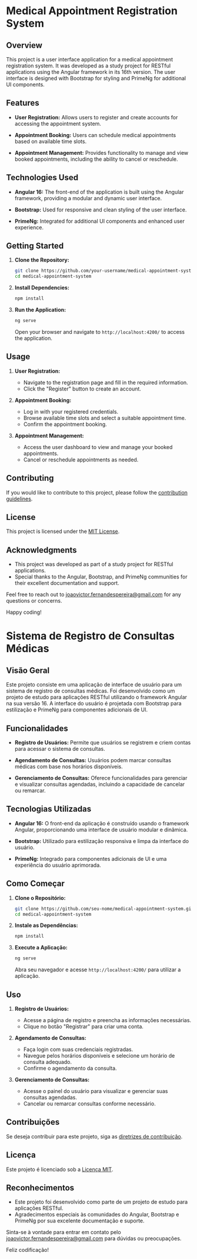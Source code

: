 # Medical Appointment Registration System

## Overview

This project is a user interface application for a medical appointment registration system. It was developed as a study project for RESTful applications using the Angular framework in its 16th version. The user interface is designed with Bootstrap for styling and PrimeNg for additional UI components.

## Features

- **User Registration:** Allows users to register and create accounts for accessing the appointment system.

- **Appointment Booking:** Users can schedule medical appointments based on available time slots.

- **Appointment Management:** Provides functionality to manage and view booked appointments, including the ability to cancel or reschedule.

## Technologies Used

- **Angular 16:** The front-end of the application is built using the Angular framework, providing a modular and dynamic user interface.

- **Bootstrap:** Used for responsive and clean styling of the user interface.

- **PrimeNg:** Integrated for additional UI components and enhanced user experience.

## Getting Started

1. **Clone the Repository:**
   ```bash
   git clone https://github.com/your-username/medical-appointment-system.git
   cd medical-appointment-system
   ```

2. **Install Dependencies:**
   ```bash
   npm install
   ```

3. **Run the Application:**
   ```bash
   ng serve
   ```
   Open your browser and navigate to `http://localhost:4200/` to access the application.

## Usage

1. **User Registration:**
   - Navigate to the registration page and fill in the required information.
   - Click the "Register" button to create an account.

2. **Appointment Booking:**
   - Log in with your registered credentials.
   - Browse available time slots and select a suitable appointment time.
   - Confirm the appointment booking.

3. **Appointment Management:**
   - Access the user dashboard to view and manage your booked appointments.
   - Cancel or reschedule appointments as needed.

## Contributing

If you would like to contribute to this project, please follow the [contribution guidelines](CONTRIBUTING.md).

## License

This project is licensed under the [MIT License](LICENSE).

## Acknowledgments

- This project was developed as part of a study project for RESTful applications.
- Special thanks to the Angular, Bootstrap, and PrimeNg communities for their excellent documentation and support.

Feel free to reach out to [joaovictor.fernandespereira@gmail.com](mailto:joaovictor.fernandespereira@gmail.com) for any questions or concerns.

Happy coding!

# Sistema de Registro de Consultas Médicas

## Visão Geral

Este projeto consiste em uma aplicação de interface de usuário para um sistema de registro de consultas médicas. Foi desenvolvido como um projeto de estudo para aplicações RESTful utilizando o framework Angular na sua versão 16. A interface do usuário é projetada com Bootstrap para estilização e PrimeNg para componentes adicionais de UI.

## Funcionalidades

- **Registro de Usuários:** Permite que usuários se registrem e criem contas para acessar o sistema de consultas.

- **Agendamento de Consultas:** Usuários podem marcar consultas médicas com base nos horários disponíveis.

- **Gerenciamento de Consultas:** Oferece funcionalidades para gerenciar e visualizar consultas agendadas, incluindo a capacidade de cancelar ou remarcar.

## Tecnologias Utilizadas

- **Angular 16:** O front-end da aplicação é construído usando o framework Angular, proporcionando uma interface de usuário modular e dinâmica.

- **Bootstrap:** Utilizado para estilização responsiva e limpa da interface do usuário.

- **PrimeNg:** Integrado para componentes adicionais de UI e uma experiência do usuário aprimorada.

## Como Começar

1. **Clone o Repositório:**
   ```bash
   git clone https://github.com/seu-nome/medical-appointment-system.git
   cd medical-appointment-system
   ```

2. **Instale as Dependências:**
   ```bash
   npm install
   ```

3. **Execute a Aplicação:**
   ```bash
   ng serve
   ```
   Abra seu navegador e acesse `http://localhost:4200/` para utilizar a aplicação.

## Uso

1. **Registro de Usuários:**
   - Acesse a página de registro e preencha as informações necessárias.
   - Clique no botão "Registrar" para criar uma conta.

2. **Agendamento de Consultas:**
   - Faça login com suas credenciais registradas.
   - Navegue pelos horários disponíveis e selecione um horário de consulta adequado.
   - Confirme o agendamento da consulta.

3. **Gerenciamento de Consultas:**
   - Acesse o painel do usuário para visualizar e gerenciar suas consultas agendadas.
   - Cancelar ou remarcar consultas conforme necessário.

## Contribuições

Se deseja contribuir para este projeto, siga as [diretrizes de contribuição](CONTRIBUTING.md).

## Licença

Este projeto é licenciado sob a [Licença MIT](LICENSE).

## Reconhecimentos

- Este projeto foi desenvolvido como parte de um projeto de estudo para aplicações RESTful.
- Agradecimentos especiais às comunidades do Angular, Bootstrap e PrimeNg por sua excelente documentação e suporte.

Sinta-se à vontade para entrar em contato pelo [joaovictor.fernandespereira@gmail.com](mailto:joaovictor.fernandespereira@gmail.com) para dúvidas ou preocupações.

Feliz codificação!